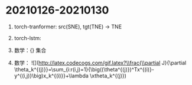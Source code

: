 # 20210126-20210130

1. torch-tranformer: src(SNE), tgt(TNE) -> TNE

2. torch-lstm: 

3. 数学：{} 集合

4. 数学：
   ![](http://latex.codecogs.com/gif.latex?\\frac{\\partial J}{\\partial \\theta_k^{(j)}}=\\sum_{i:r(i,j)=1}{\\big((\\theta^{(j)})^Tx^{(i)}-y^{(i,j)}\\big)x_k^{(i)}}+\\lambda \\xtheta_k^{(j)})

